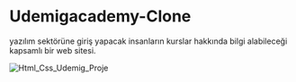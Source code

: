 # Udemigacademy-Clone

yazılım sektörüne giriş yapacak insanların kurslar hakkında bilgi alabileceği kapsamlı bir web sitesi.

![Html_Css_Udemig_Proje](Udemig.gif)
